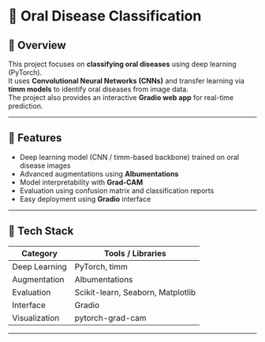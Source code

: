 # 🦷 Oral Disease Classification  

## 📌 Overview  
This project focuses on **classifying oral diseases** using deep learning (PyTorch).  
It uses **Convolutional Neural Networks (CNNs)** and transfer learning via **timm models** to identify oral diseases from image data.  
The project also provides an interactive **Gradio web app** for real-time prediction.

---

## 🚀 Features
- Deep learning model (CNN / timm-based backbone) trained on oral disease images  
- Advanced augmentations using **Albumentations**  
- Model interpretability with **Grad-CAM**  
- Evaluation using confusion matrix and classification reports  
- Easy deployment using **Gradio** interface  

---

## 🧠 Tech Stack
| Category | Tools / Libraries |
|-----------|-------------------|
| Deep Learning | PyTorch, timm |
| Augmentation | Albumentations |
| Evaluation | Scikit-learn, Seaborn, Matplotlib |
| Interface | Gradio |
| Visualization | pytorch-grad-cam |

---
